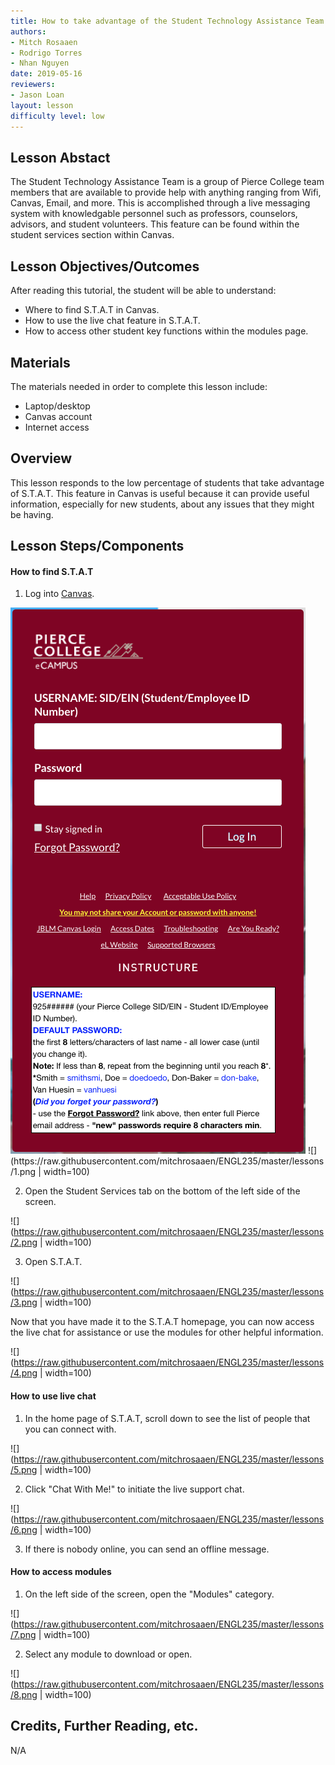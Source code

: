 ```yaml
---
title: How to take advantage of the Student Technology Assistance Team
authors:
- Mitch Rosaaen
- Rodrigo Torres
- Nhan Nguyen
date: 2019-05-16
reviewers:
- Jason Loan
layout: lesson
difficulty level: low
---
```


## Lesson Abstact

The Student Technology Assistance Team is a group of Pierce College team members that are available to provide help with anything ranging from Wifi, Canvas, Email, and more. This is accomplished through a live messaging system with knowledgable personnel such as professors, counselors, advisors, and student volunteers. This feature can be found within the student services section within Canvas.

## Lesson Objectives/Outcomes

After reading this tutorial, the student will be able to understand: 

- Where to find S.T.A.T in Canvas.
- How to use the live chat feature in S.T.A.T.
- How to access other student key functions within the modules page.

## Materials

The materials needed in order to complete this lesson include:

- Laptop/desktop
- Canvas account
- Internet access

## Overview

This lesson responds to the low percentage of students that take advantage of S.T.A.T. This feature in Canvas is useful because it can provide useful information, especially for new students, about any issues that they might be having.

## Lesson Steps/Components

#### How to find S.T.A.T

1. Log into [Canvas](https://pierce.instructure.com/login/canvas).

<img src="https://raw.githubusercontent.com/mitchrosaaen/ENGL235/master/lessons/1.png">
![](https://raw.githubusercontent.com/mitchrosaaen/ENGL235/master/lessons/1.png | width=100)

2. Open the Student Services tab on the bottom of the left side of the screen.

![](https://raw.githubusercontent.com/mitchrosaaen/ENGL235/master/lessons/2.png | width=100)

3. Open S.T.A.T.

![](https://raw.githubusercontent.com/mitchrosaaen/ENGL235/master/lessons/3.png | width=100)

Now that you have made it to the S.T.A.T homepage, you can now access the live chat for assistance or use the modules for other helpful information.

![](https://raw.githubusercontent.com/mitchrosaaen/ENGL235/master/lessons/4.png | width=100)

#### How to use live chat

1. In the home page of S.T.A.T, scroll down to see the list of people that you can connect with.

![](https://raw.githubusercontent.com/mitchrosaaen/ENGL235/master/lessons/5.png | width=100)

2. Click "Chat With Me!" to initiate the live support chat.

![](https://raw.githubusercontent.com/mitchrosaaen/ENGL235/master/lessons/6.png | width=100)

3. If there is nobody online, you can send an offline message.

#### How to access modules

1. On the left side of the screen, open the "Modules" category.

![](https://raw.githubusercontent.com/mitchrosaaen/ENGL235/master/lessons/7.png | width=100)

2. Select any module to download or open.

![](https://raw.githubusercontent.com/mitchrosaaen/ENGL235/master/lessons/8.png | width=100)

## Credits, Further Reading, etc.

N/A
